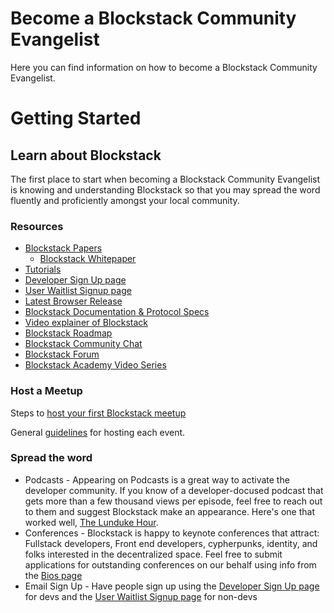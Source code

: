 # Become a Blockstack Community Evangelist

Here you can find information on how to become a Blockstack Community Evangelist.

# Getting Started

## Learn about Blockstack

The first place to start when becoming a Blockstack Community Evangelist is knowing and understanding Blockstack so that you may spread the word fluently and proficiently amongst your local community.

### Resources

* [Blockstack Papers](https://blockstack.org/papers)
  * [Blockstack Whitepaper](https://blockstack.org/whitepaper.pdf)
* [Tutorials](https://blockstack.org/tutorials)
* [Developer Sign Up page](https://blockstack.org/developers)
* [User Waitlist Signup page](https://blockstack.org/users)
* [Latest Browser Release](https://github.com/blockstack/blockstack-browser/releases)
* [Blockstack Documentation & Protocol Specs](https://github.com/blockstack/blockstack)
* [Video explainer of Blockstack](https://pusher.com/sessions/meetup/js-monthly-london/decentralizing-the-internet-with-serverless-single-page-javascript-apps)
* [Blockstack Roadmap](https://blockstack.org/roadmap)
* [Blockstack Community Chat](chat.blockstack.org)
* [Blockstack Forum](forum.blockstack.org)
* [Blockstack Academy Video Series](https://www.youtube.com/playlist?list=PLXS8JJHIn4nEv_LcXIaklH_QAZaDEVD8q)

### Host a Meetup

Steps to [host your first Blockstack meetup](https://github.com/blockstack/blockstack/blob/master/community/meetup.md)

General [guidelines](/events/events-guidelines.md) for hosting each event.

### Spread the word

* Podcasts - Appearing on Podcasts is a great way to activate the developer community. If you know of a developer-docused podcast that gets more than a few thousand views per episode, feel free to reach out to them and suggest Blockstack make an appearance. Here's one that worked well, [The Lunduke Hour](https://www.youtube.com/watch?v=i1fThdPbAEA&t=226s).
* Conferences - Blockstack is happy to keynote conferences that attract: Fullstack developers, Front end developers, cypherpunks, identity, and folks interested in the decentralized space. Feel free to submit applications for outstanding conferences on our behalf using info from the [Bios page](https://github.com/blockstack/blockstack/blob/master/media/bios.md)
* Email Sign Up - Have people sign up using the [Developer Sign Up page](https://blockstack.org/developers) for devs and the [User Waitlist Signup page](https://blockstack.org/users) for non-devs


